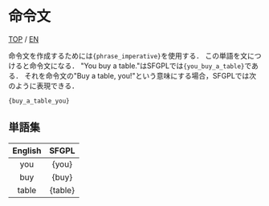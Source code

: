 # 命令文

[TOP](../../readme.md)
/
[EN](../en/imperativeSentence.md)

命令文を作成するためには```{phrase_imperative}```を使用する．
この単語を文につけると命令文になる．
"You buy a table."はSFGPLでは```{you_buy_a_table}```である．
それを命令文の"Buy a table, you!"という意味にする場合，SFGPLでは次のように表現できる．

```SFGPL
{buy_a_table_you}
```

## 単語集

|English|SFGPL|
|:-:|:-:|
|you|{you}|
|buy|{buy}|
|table|{table}|
